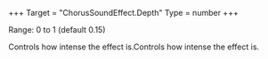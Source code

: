 +++
Target = "ChorusSoundEffect.Depth"
Type = number
+++

Range: 0 to 1 (default 0.15)Controls how intense the effect is.Controls how intense the effect is.